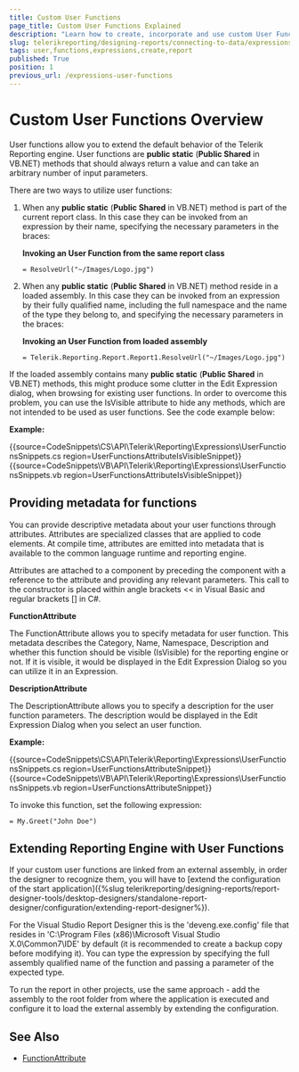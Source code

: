 ```yaml
---
title: Custom User Functions
page_title: Custom User Functions Explained
description: "Learn how to create, incorporate and use custom User Functions in expressions in Telerik Reporting."
slug: telerikreporting/designing-reports/connecting-to-data/expressions/extending-expressions/user-functions
tags: user,functions,expressions,create,report
published: True
position: 1
previous_url: /expressions-user-functions
---
```


# Custom User Functions Overview

User functions allow you to extend the default behavior of the Telerik Reporting engine. User functions are __public static__ (__Public Shared__ in VB.NET) methods that should always return a value and can take an arbitrary number of input parameters.

There are two ways to utilize user functions:

1. When any __public static__ (__Public Shared__ in VB.NET) method is part of the current report class. In this case they can be invoked from an expression by their name, specifying the necessary parameters in the braces:

	__Invoking an User Function from the same report class__

	`= ResolveUrl("~/Images/Logo.jpg")`

1. When any __public static__  (__Public Shared__  in VB.NET) method reside in a loaded assembly. In this case they can be invoked from an expression by their fully qualified name, including the full namespace and the name of the type they belong to, and specifying the necessary parameters in the braces:

	__Invoking an User Function from loaded assembly__

	`= Telerik.Reporting.Report.Report1.ResolveUrl("~/Images/Logo.jpg")`

If the loaded assembly contains many __public static__ (__Public Shared__ in VB.NET) methods, this might produce some clutter in the Edit Expression dialog, when browsing for existing user functions. In order to overcome this problem, you can use the IsVisible attribute to hide any methods, which are not intended to be used as user functions. See the code example below:

__Example:__

{{source=CodeSnippets\CS\API\Telerik\Reporting\Expressions\UserFunctionsSnippets.cs region=UserFunctionsAttributeIsVisibleSnippet}}
{{source=CodeSnippets\VB\API\Telerik\Reporting\Expressions\UserFunctionsSnippets.vb region=UserFunctionsAttributeIsVisibleSnippet}}

## Providing metadata for functions

You can provide descriptive metadata about your user functions through attributes. Attributes are specialized classes that are applied to code elements. At compile time, attributes are emitted into metadata that is available to the common language runtime and reporting engine.

Attributes are attached to a component by preceding the component with a reference to the attribute and providing any relevant parameters. This call to the constructor is placed within angle brackets << in Visual Basic and regular brackets [] in C#.

__FunctionAttribute__

The FunctionAttribute allows you to specify metadata for user function. This metadata describes the Category, Name, Namespace, Description and whether this function should be visible (IsVisible) for the reporting engine or not. If it is visible, it would be displayed in the Edit Expression Dialog so you can utilize it in an Expression.

__DescriptionAttribute__

The DescriptionAttribute allows you to specify a description for the user function parameters. The description would be displayed in the Edit Expression Dialog when you select an user function.

__Example:__

{{source=CodeSnippets\CS\API\Telerik\Reporting\Expressions\UserFunctionsSnippets.cs region=UserFunctionsAttributeSnippet}}
{{source=CodeSnippets\VB\API\Telerik\Reporting\Expressions\UserFunctionsSnippets.vb region=UserFunctionsAttributeSnippet}}

To invoke this function, set the following expression:

`= My.Greet("John Doe")`

## Extending Reporting Engine with User Functions

If your custom user functions are linked from an external assembly, in order the designer to recognize them, you will have to [extend the configuration of the start application]({%slug telerikreporting/designing-reports/report-designer-tools/desktop-designers/standalone-report-designer/configuration/extending-report-designer%}).

For the Visual Studio Report Designer this is the 'deveng.exe.config' file that resides in 'C:\Program Files (x86)\Microsoft Visual Studio X.0\Common7\IDE' by default (it is recommended to create a backup copy before modifying it). You can type the expression by specifying the full assembly qualified name of the function and passing a parameter of the expected type.

To run the report in other projects, use the same approach - add the assembly to the root folder from where the application is executed and configure it to load the external assembly by extending the configuration.

## See Also

* [FunctionAttribute](/api/Telerik.Reporting.Expressions.FunctionAttribute)
